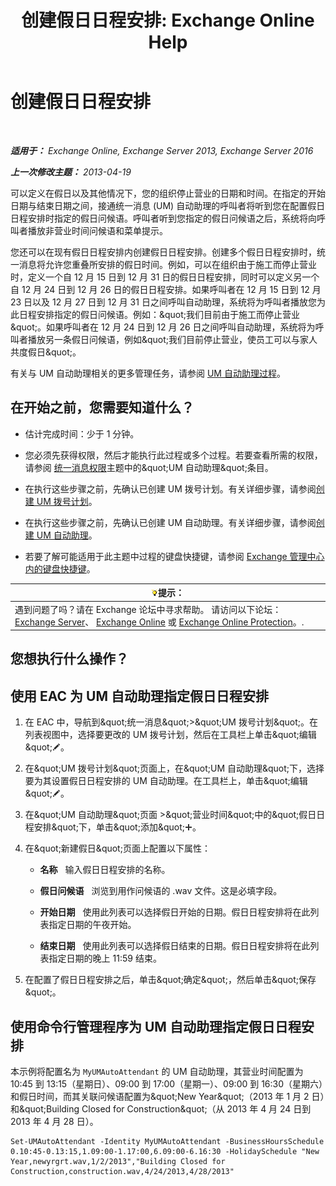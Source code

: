 ﻿---
title: '创建假日日程安排: Exchange Online Help'
TOCTitle: 创建假日日程安排
ms:assetid: 0c5c51e4-5b51-451b-ab93-2cebf644dc96
ms:mtpsurl: https://technet.microsoft.com/zh-cn/library/Bb266921(v=EXCHG.150)
ms:contentKeyID: 50489979
ms.date: 05/23/2018
mtps_version: v=EXCHG.150
ms.translationtype: MT
---

# 创建假日日程安排

 

_**适用于：** Exchange Online, Exchange Server 2013, Exchange Server 2016_

_**上一次修改主题：** 2013-04-19_

可以定义在假日以及其他情况下，您的组织停止营业的日期和时间。在指定的开始日期与结束日期之间，接通统一消息 (UM) 自动助理的呼叫者将听到您在配置假日日程安排时指定的假日问候语。呼叫者听到您指定的假日问候语之后，系统将向呼叫者播放非营业时间问候语和菜单提示。

您还可以在现有假日日程安排内创建假日日程安排。创建多个假日日程安排时，统一消息将允许您重叠所安排的假日时间。例如，可以在组织由于施工而停止营业时，定义一个自 12 月 15 日到 12 月 31 日的假日日程安排，同时可以定义另一个自 12 月 24 日到 12 月 26 日的假日日程安排。如果呼叫者在 12 月 15 日到 12 月 23 日以及 12 月 27 日到 12 月 31 日之间呼叫自动助理，系统将为呼叫者播放您为此日程安排指定的假日问候语。例如：\&quot;我们目前由于施工而停止营业\&quot;。如果呼叫者在 12 月 24 日到 12 月 26 日之间呼叫自动助理，系统将为呼叫者播放另一条假日问候语，例如\&quot;我们目前停止营业，使员工可以与家人共度假日\&quot;。

有关与 UM 自动助理相关的更多管理任务，请参阅 [UM 自动助理过程](um-auto-attendant-procedures-exchange-2013-help.md)。

## 在开始之前，您需要知道什么？

  - 估计完成时间：少于 1 分钟。

  - 您必须先获得权限，然后才能执行此过程或多个过程。若要查看所需的权限，请参阅 [统一消息权限](unified-messaging-permissions-exchange-2013-help.md)主题中的\&quot;UM 自动助理\&quot;条目。

  - 在执行这些步骤之前，先确认已创建 UM 拨号计划。有关详细步骤，请参阅[创建 UM 拨号计划](create-a-um-dial-plan-exchange-2013-help.md)。

  - 在执行这些步骤之前，先确认已创建 UM 自动助理。有关详细步骤，请参阅[创建 UM 自动助理](create-a-um-auto-attendant-exchange-2013-help.md)。

  - 若要了解可能适用于此主题中过程的键盘快捷键，请参阅 [Exchange 管理中心内的键盘快捷键](keyboard-shortcuts-in-the-exchange-admin-center-exchange-online-protection-help.md)。

<table>
<thead>
<tr class="header">
<th><img src="images/Bb124558.tip(EXCHG.150).gif" title="提示" alt="提示" />提示：</th>
</tr>
</thead>
<tbody>
<tr class="odd">
<td>遇到问题了吗？请在 Exchange 论坛中寻求帮助。 请访问以下论坛：<a href="https://go.microsoft.com/fwlink/p/?linkid=60612">Exchange Server</a>、 <a href="https://go.microsoft.com/fwlink/p/?linkid=267542">Exchange Online</a> 或 <a href="https://go.microsoft.com/fwlink/p/?linkid=285351">Exchange Online Protection</a>。.</td>
</tr>
</tbody>
</table>


## 您想执行什么操作？

## 使用 EAC 为 UM 自动助理指定假日日程安排

1.  在 EAC 中，导航到\&quot;统一消息\&quot;\>\&quot;UM 拨号计划\&quot;。在列表视图中，选择要更改的 UM 拨号计划，然后在工具栏上单击\&quot;编辑\&quot;![编辑图标](images/Bb124582.6f53ccb2-1f13-4c02-bea0-30690e6ea71d(EXCHG.150).gif "编辑图标")。

2.  在\&quot;UM 拨号计划\&quot;页面上，在\&quot;UM 自动助理\&quot;下，选择要为其设置假日日程安排的 UM 自动助理。在工具栏上，单击\&quot;编辑\&quot;![编辑图标](images/Bb124582.6f53ccb2-1f13-4c02-bea0-30690e6ea71d(EXCHG.150).gif "编辑图标")。

3.  在\&quot;UM 自动助理\&quot;页面 \>\&quot;营业时间\&quot;中的\&quot;假日日程安排\&quot;下，单击\&quot;添加\&quot;![添加图标](images/JJ218640.c1e75329-d6d7-4073-a27d-498590bbb558(EXCHG.150).gif "添加图标")。

4.  在\&quot;新建假日\&quot;页面上配置以下属性：
    
      - **名称**   输入假日日程安排的名称。
    
      - **假日问候语**   浏览到用作问候语的 .wav 文件。这是必填字段。
    
      - **开始日期**   使用此列表可以选择假日开始的日期。假日日程安排将在此列表指定日期的午夜开始。
    
      - **结束日期**   使用此列表可以选择假日结束的日期。假日日程安排将在此列表指定日期的晚上 11:59 结束。

5.  在配置了假日日程安排之后，单击\&quot;确定\&quot;，然后单击\&quot;保存\&quot;。

## 使用命令行管理程序为 UM 自动助理指定假日日程安排

本示例将配置名为 `MyUMAutoAttendant` 的 UM 自动助理，其营业时间配置为 10:45 到 13:15（星期日）、09:00 到 17:00（星期一）、09:00 到 16:30（星期六）和假日时间，而其关联问候语配置为\&quot;New Year\&quot;（2013 年 1 月 2 日）和\&quot;Building Closed for Construction\&quot;（从 2013 年 4 月 24 日到 2013 年 4 月 28 日）。

    Set-UMAutoAttendant -Identity MyUMAutoAttendant -BusinessHoursSchedule 0.10:45-0.13:15,1.09:00-1.17:00,6.09:00-6.16:30 -HolidaySchedule "New Year,newyrgrt.wav,1/2/2013","Building Closed for Construction,construction.wav,4/24/2013,4/28/2013"

